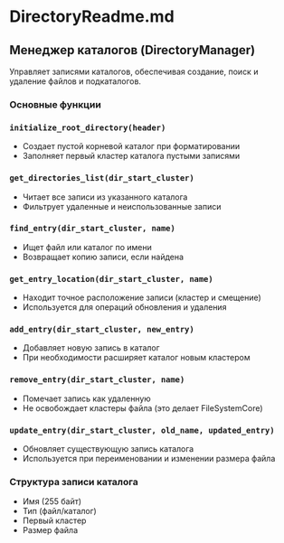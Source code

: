 # DirectoryReadme.md

## Менеджер каталогов (DirectoryManager)

Управляет записями каталогов, обеспечивая создание, поиск и удаление файлов и подкаталогов.

### Основные функции

### `initialize_root_directory(header)`

- Создает пустой корневой каталог при форматировании
- Заполняет первый кластер каталога пустыми записями

### `get_directories_list(dir_start_cluster)`

- Читает все записи из указанного каталога
- Фильтрует удаленные и неиспользованные записи

### `find_entry(dir_start_cluster, name)`

- Ищет файл или каталог по имени
- Возвращает копию записи, если найдена

### `get_entry_location(dir_start_cluster, name)`

- Находит точное расположение записи (кластер и смещение)
- Используется для операций обновления и удаления

### `add_entry(dir_start_cluster, new_entry)`

- Добавляет новую запись в каталог
- При необходимости расширяет каталог новым кластером

### `remove_entry(dir_start_cluster, name)`

- Помечает запись как удаленную
- Не освобождает кластеры файла (это делает FileSystemCore)

### `update_entry(dir_start_cluster, old_name, updated_entry)`


- Обновляет существующую запись каталога
- Используется при переименовании и изменении размера файла

### Структура записи каталога

- Имя (255 байт)
- Тип (файл/каталог)
- Первый кластер
- Размер файла